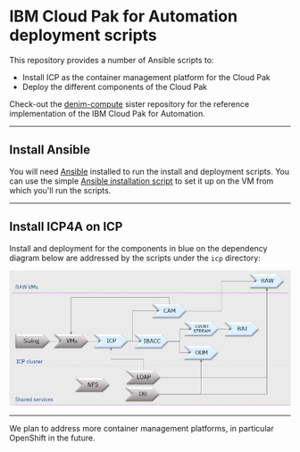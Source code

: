 # IBM Cloud Pak for Automation deployment scripts

This repository provides a number of Ansible scripts to:
- Install ICP as the container management platform for the Cloud Pak
- Deploy the different components of the Cloud Pak

Check-out the [denim-compute](https://github.com/ibm-cloud-architecture/denim-compute) sister repository for the reference implementation of the IBM Cloud Pak for Automation.

---

## Install Ansible
You will need [Ansible](https://www.ansible.com/) installed to run the install and deployment scripts.
You can use the simple [Ansible installation script](https://github.com/ibm-cloud-architecture/icp4a-deployment/blob/master/icp/install-ansible.sh) to set it up on the VM from which you'll run the scripts.

---

## Install ICP4A on ICP
Install and deployment for the components in blue on the dependency diagram below are addressed by the scripts under the `icp` directory:

![Install dependencies](icp4a-install-dependencies.png)

---

We plan to address more container management platforms, in particular OpenShift in the future.
